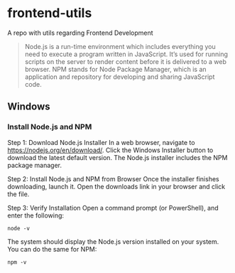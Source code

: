 # frontend-utils
A repo with utils regarding Frontend Development

> Node.js is a run-time environment which includes everything you need to execute a program written in JavaScript. It’s used for running scripts on the server to render content before it is delivered to a web browser.
> NPM stands for Node Package Manager, which is an application and repository for developing and sharing JavaScript code.


## Windows

### Install Node.js and NPM

Step 1: Download Node.js Installer
In a web browser, navigate to https://nodejs.org/en/download/. Click the Windows Installer button to download the latest default version. The Node.js installer includes the NPM package manager.

Step 2: Install Node.js and NPM from Browser
Once the installer finishes downloading, launch it. Open the downloads link in your browser and click the file. 

Step 3: Verify Installation
Open a command prompt (or PowerShell), and enter the following:
```shell
node -v
```
The system should display the Node.js version installed on your system. You can do the same for NPM:
```shell
npm -v
```

